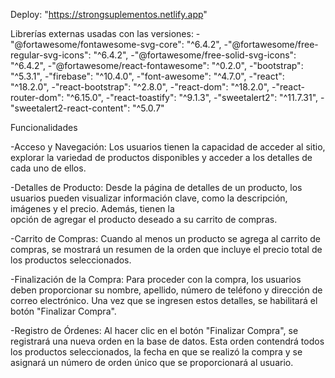 Deploy: "https://strongsuplementos.netlify.app"

Librerías externas usadas con las versiones:
  -"@fortawesome/fontawesome-svg-core": "^6.4.2",
  -"@fortawesome/free-regular-svg-icons": "^6.4.2",
  -"@fortawesome/free-solid-svg-icons": "^6.4.2",
  -"@fortawesome/react-fontawesome": "^0.2.0",
  -"bootstrap": "^5.3.1",
  -"firebase": "^10.4.0",
  -"font-awesome": "^4.7.0",
  -"react": "^18.2.0",
  -"react-bootstrap": "^2.8.0",
  -"react-dom": "^18.2.0",
  -"react-router-dom": "^6.15.0",
  -"react-toastify": "^9.1.3",
  -"sweetalert2": "^11.7.31",
  -"sweetalert2-react-content": "^5.0.7"

Funcionalidades
  
  -Acceso y Navegación: Los usuarios tienen la capacidad de acceder al sitio, explorar la variedad de productos disponibles y acceder a los detalles de cada uno de ellos.
  
  -Detalles de Producto: Desde la página de detalles de un producto, los usuarios pueden visualizar información clave, como la descripción, imágenes y el precio. Además, tienen la       
   opción de agregar el producto deseado a su carrito de compras.
  
  -Carrito de Compras: Cuando al menos un producto se agrega al carrito de compras, se mostrará un resumen de la orden que incluye el precio total de los productos seleccionados.
  
  -Finalización de la Compra: Para proceder con la compra, los usuarios deben proporcionar su nombre, apellido, número de teléfono y dirección de correo electrónico. Una vez que se 
   ingresen estos detalles, se habilitará el botón "Finalizar Compra".
  
  -Registro de Órdenes: Al hacer clic en el botón "Finalizar Compra", se registrará una nueva orden en la base de datos. Esta orden contendrá todos los productos seleccionados, la fecha 
   en que se realizó la compra y se asignará un número de orden único que se proporcionará al usuario.
